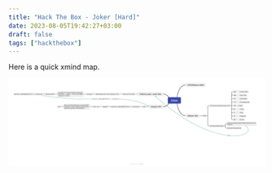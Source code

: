```yaml
---
title: "Hack The Box - Joker [Hard]"
date: 2023-08-05T19:42:27+03:00
draft: false
tags: ["hackthebox"]
---
```


Here is a quick xmind map.

![rwojak](/Joker.png)
